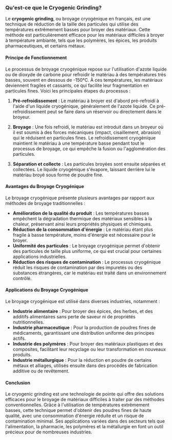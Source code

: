 ### Qu'est-ce que le Cryogenic Grinding?

Le **cryogenic grinding**, ou broyage cryogénique en français, est une technique de réduction de la taille des particules qui utilise des températures extrêmement basses pour broyer des matériaux. Cette méthode est particulièrement efficace pour les matériaux difficiles à broyer à température ambiante, tels que les polymères, les épices, les produits pharmaceutiques, et certains métaux.

#### Principe de Fonctionnement

Le processus de broyage cryogénique repose sur l'utilisation d'azote liquide ou de dioxyde de carbone pour refroidir le matériau à des températures très basses, souvent en dessous de -150°C. À ces températures, les matériaux deviennent fragiles et cassants, ce qui facilite leur fragmentation en particules fines. Voici les principales étapes du processus :

1. **Pré-refroidissement** : Le matériau à broyer est d'abord pré-refroidi à l'aide d'un liquide cryogénique, généralement de l'azote liquide. Ce pré-refroidissement peut se faire dans un réservoir ou directement dans le broyeur.

2. **Broyage** : Une fois refroidi, le matériau est introduit dans un broyeur où il est soumis à des forces mécaniques (impact, cisaillement, abrasion) qui le réduisent en particules fines. Le refroidissement cryogénique maintient le matériau à une température basse pendant tout le processus de broyage, ce qui empêche la fusion ou l'agglomération des particules.

3. **Séparation et collecte** : Les particules broyées sont ensuite séparées et collectées. Le liquide cryogénique s'évapore, laissant derrière lui le matériau broyé sous forme de poudre fine.

#### Avantages du Broyage Cryogénique

Le broyage cryogénique présente plusieurs avantages par rapport aux méthodes de broyage traditionnelles :

- **Amélioration de la qualité du produit** : Les températures basses empêchent la dégradation thermique des matériaux sensibles à la chaleur, préservant ainsi leurs propriétés physiques et chimiques.
- **Réduction de la consommation d'énergie** : Le matériau étant plus fragile à basse température, moins d'énergie est nécessaire pour le broyer.
- **Uniformité des particules** : Le broyage cryogénique permet d'obtenir des particules de taille plus uniforme, ce qui est crucial pour certaines applications industrielles.
- **Réduction des risques de contamination** : Le processus cryogénique réduit les risques de contamination par des impuretés ou des substances étrangères, car le matériau est traité dans un environnement contrôlé.

#### Applications du Broyage Cryogénique

Le broyage cryogénique est utilisé dans diverses industries, notamment :

- **Industrie alimentaire** : Pour broyer des épices, des herbes, et des additifs alimentaires sans perte de saveur ni de propriétés nutritionnelles.
- **Industrie pharmaceutique** : Pour la production de poudres fines de médicaments, garantissant une distribution uniforme des principes actifs.
- **Industrie des polymères** : Pour broyer des matériaux plastiques et des composites, facilitant leur recyclage ou leur transformation en nouveaux produits.
- **Industrie métallurgique** : Pour la réduction en poudre de certains métaux et alliages, utilisés ensuite dans des procédés de fabrication additive ou de revêtement.

#### Conclusion

Le cryogenic grinding est une technologie de pointe qui offre des solutions efficaces pour le broyage de matériaux difficiles à traiter par des méthodes conventionnelles. Grâce à l'utilisation de températures extrêmement basses, cette technique permet d'obtenir des poudres fines de haute qualité, avec une consommation d'énergie réduite et un risque de contamination minimal. Ses applications variées dans des secteurs tels que l'alimentation, la pharmacie, les polymères et la métallurgie en font un outil précieux pour de nombreuses industries.
